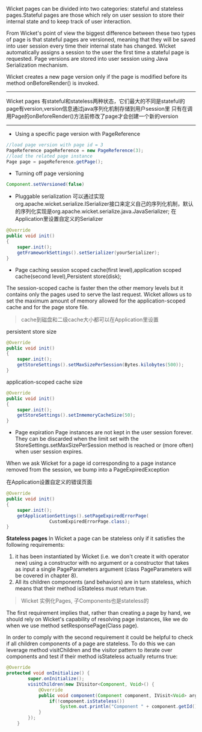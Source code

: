 Wicket pages can be divided into two categories: stateful and stateless pages.Stateful pages are those which rely on user session to store their internal state and to keep track of user interaction.

From Wicket's point of view the biggest difference between these two types of page is that stateful pages are versioned, meaning that they will be saved into user session every time their internal state has changed. Wicket automatically assigns a session to the user the first time a stateful page is requested. Page versions are stored into user session using Java Serialization mechanism.

Wicket creates a new page version only if the page is modified before its method onBeforeRender() is invoked. 

---

>
Wicket pages 有stateful和stateless两种状态，它们最大的不同是stateful的page有version,version信息通过java序列化机制存储到用户session里
只有在调用Page的onBeforeRender()方法前修改了page才会创建一个新的version

---

- Using a specific page version with PageReference
```java
//load page version with page id = 3
PageReference pageReference = new PageReference(3);
//load the related page instance
Page page = pageReference.getPage();
```

- Turning off page versioning
```java
Component.setVersioned(false)
```

- Pluggable serialization
可以通过实现org.apache.wicket.serialize.ISerializer接口来定义自己的序列化机制，默认的序列化实现是org.apache.wicket.serialize.java.JavaSerializer;
在Application里设置自定义的Serializer
```java
@Override
public void init()
{
	super.init();
	getFrameworkSettings().setSerializer(yourSerializer);
}
```

- Page caching
session scoped cache(first level),application scoped cache(second level),Persistent store(disk);

The session-scoped cache is faster then the other memory levels but it contains only the pages used to serve the last request. Wicket allows us to set the maximum amount of memory allowed for the application-scoped cache and for the page store file. 

> cache到磁盘和二级cache大小都可以在Application里设置

persistent store size 
```java
@Override
public void init()
{
	super.init();
	getStoreSettings().setMaxSizePerSession(Bytes.kilobytes(500));
}

```

application-scoped cache size 
```java
@Override
public void init()
{
	super.init();
	getStoreSettings().setInmemoryCacheSize(50);
}
``` 

- Page expiration
Page instances are not kept in the user session forever. They can be discarded when the limit set with the StoreSettings.setMaxSizePerSession method is reached or (more often) when user session expires. 


When we ask Wicket for a page id corresponding to a page instance removed from the session, we bump into a PageExpiredException

在Application设置自定义的错误页面
```java
@Override
public void init()
{
	super.init();
	getApplicationSettings().setPageExpiredErrorPage(
				CustomExpiredErrorPage.class);
}
```


**Stateless pages**
In Wicket a page can be stateless only if it satisfies the following requirements:
1. it has been instantiated by Wicket (i.e. we don't create it with operator new) using a constructor with no argument or a constructor that takes as input a single PageParameters argument (class PageParameters will be covered in chapter 8).
2. All its children components (and behaviors) are in turn stateless, which means that their method isStateless must return true.

>Wicket 实例化Pages, 子Components也是stateless的

The first requirement implies that, rather than creating a page by hand, we should rely on Wicket's capability of resolving page instances, like we do when we use method setResponsePage(Class page).

In order to comply with the second requirement it could be helpful to check if all children components of a page are stateless. To do this we can leverage method visitChildren and the visitor pattern to iterate over components and test if their method isStateless actually returns true:
```java
@Override
protected void onInitialize() {
		super.onInitialize();
		visitChildren(new IVisitor<Component, Void>() {
			@Override
			public void component(Component component, IVisit<Void> arg1) {
				if(!component.isStateless())
		  			System.out.println("Component " + component.getId() + " is not stateless");
			}
		});
	}
```




